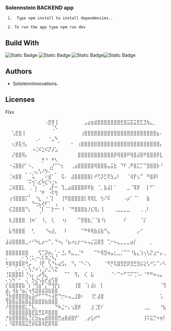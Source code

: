 ### Solennstein BACKEND app 
 
``` 
 1.  Type npm install to install dependencies..
```
```
 2. To run the app type npm run dev
```

## Build With
![Static Badge](https://img.shields.io/badge/npm-red?logo=npm) ![Static Badge](https://img.shields.io/badge/javascript-black?logo=javascript) ![Static Badge](https://img.shields.io/badge/node-black?logo=nodedotjs&labelColor=black&color=green)![Static Badge](https://img.shields.io/badge/express-green?logo=express&labelColor=black)


## Authors
- SolsteinnInnovations.

## Licenses
FIxx

⠀⠀⠀⠀⠀⠀⠀⠀⠀⠀⠀⠀⠠⣟⡿⢸⠀⠀⠀⠀⠀⠀⠀⠀⣠⣴⣶⣾⣿⣿⣿⣿⣿⣿⣿⣟⣿⣭⣯⣭⣟⣏⣹⢷⣄⡀⠀⠀⠀⠀⠀⠀⠀⠀⠀⠀⠀⠀⠀⠀⠀⠀⠀⢈⠣
⠀⠀⢡⣟⣿⢸⠀⠀⠀⠀⠀⠀⠀⠀⠀⠀⠀⠀⠀⠀⠀⠀⠀⢰⣿⣿⣿⣿⣿⣿⣿⣿⣿⣿⣿⣿⣿⣿⣿⣿⣿⣿⣿⣿⣿⣿⣦⠄⠀⠀⠀⠀⠀⠀⠀⠀⠀⠀⢀⠄⠀⠀⠐⣀⠳
⠀⠀⢆⡿⣯⢺⡄⠀⠀⠀⠀⠀⠀⠀⠀⠀⠁⠀⠀⠀⠂⠀⢰⣿⣿⣿⣿⣿⣿⣿⣿⣿⣿⣿⣿⣿⣿⣿⣿⣿⣿⣿⣿⣿⣿⣿⣿⡄⠀⠀⠀⠀⠀⠀⠀⠀⠀⠰⢌⠮⣑⠮⡝⡼⣡
⠀⠀⡜⣿⣿⢿⡄⠀⠀⠀⠀⠀⠀⠀⠀⠀⠀⠀⠀⠀⠀⠀⣿⣿⣿⣿⣿⣿⣿⣿⣿⣿⣿⡿⢿⣿⣿⠟⢿⣿⣼⣿⠟⣿⣿⣿⡿⣇⠀⠀⠀⠀⠀⠀⠀⠀⠀⠀⠀⠀⡛⠘⠀⠛⠣
⠀⠐⢬⣿⣿⡞⠁⠢⡀⠀⠀⠀⠀⢀⡜⠉⠑⡆⠀⠀⢀⣴⣿⣿⣿⣿⣿⢿⣿⣿⣿⣤⣭⣗⠀⠙⠏⢀⠟⣿⣍⡉⠉⣻⣿⣿⡷⠘⠀⠀⠀⠀⠀⠀⠀⡀⢀⠠⣄⢣⠜⡳⠌⠁⡀
⠀⢈⢶⣿⣿⠀⠀⠀⢥⠀⠀⡀⠔⣾⠁⠀⠀⢯⠄⠀⣼⣿⣿⣿⣿⣿⡇⠞⢋⡽⣋⢟⣳⣠⠇⠀⠀⠈⢾⡟⢢⠉⠀⠛⣿⡿⠇⠀⠀⠀⠀⠀⠀⠀⠀⠈⠭⢲⠡⣎⠷⣎⠱⣐⠦
⠀⣈⢾⣿⣿⣇⠀⢀⠈⡆⠀⠈⠀⢠⡗⠒⠀⢹⣀⣴⣾⣿⣿⣿⡿⠿⣷⠀⠈⡀⣷⣼⡇⠁⠀⠀⠀⣀⠈⢿⡿⠀⠀⡇⠋⠁⠀⠀⠀⠀⠀⠀⠀⠀⠀⠀⡀⠀⠁⠈⠟⠀⠐⠯⢻
⠀⢰⢺⣿⣿⣿⡍⠁⠀⠘⣆⠀⠐⠈⡇⠀⠀⢸⠻⣿⣿⣿⣿⣿⡇⢿⢿⣇⠀⢳⠜⠯⠀⠀⠀⠀⠠⡴⠁⠈⠁⠀⠀⣷⠀⠀⠀⠀⠀⠀⠀⠀⠀⠀⠀⠀⠀⠙⢒⣦⢞⠏⠁⠀⢠
⠀⢮⣹⣿⣿⣿⠙⡄⠀⠀⠈⡇⠈⠁⡗⠒⠂⠸⠀⠈⠛⣿⣿⣿⣷⡸⣎⢿⡄⢸⠀⠀⠀⢀⣀⣀⣀⣀⠀⠀⠀⢀⢀⠇⠀⠀⠀⠀⠀⠀⠀⠀⠀⠀⠀⠀⠀⠀⠀⠈⠀⠀⠀⠀⠀
⠀⢷⣸⣿⣿⣿⠀⢸⠶⠁⠀⠸⡀⠀⢇⠀⠀⠰⡆⠀⠀⠀⠉⡿⣿⣷⡈⠈⣷⠸⡆⠀⠀⠀⠀⠀⠎⠀⠀⠀⠀⠈⡎⠀⠀⠀⠀⠀⠀⠀⠀⠀⠀⠀⠀⠀⠀⠀⠀⠀⠀⠀⠀⠀⠀
⠀⣧⢻⣿⣿⣿⠀⠀⢃⠀⠀⠀⠘⢦⣼⡀⠀⠀⠇⠀⠀⠀⠀⠉⠛⠿⢿⣷⣮⣷⠙⣄⠀⠀⠀⠀⠀⠀⠀⠀⡠⠊⠀⠀⠀⠀⠀⠀⠀⠀⠀⠀⠀⠀⠀⠀⠀⠀⠀⠀⠀⠀⠀⠀⠀
⣼⣼⣿⣿⣿⣿⣀⠔⠊⠳⣆⡴⠒⠉⡀⠙⠲⡄⠘⣦⠴⣆⡖⠒⠦⢤⣌⣭⣿⣻⠀⢉⠒⠦⣄⣀⣀⣀⣴⡎⠀⠀⠀⠀⡀⠀⠀⠀⠀⠀⠀⠀⠀⠀⠀⠀⠀⠀⠀⠀⠀⠀⠀⠀⠀
⣿⣿⣿⣿⣿⣿⣿⠀⠀⠀⢫⢉⡽⡶⡄⢁⠂⣘⡄⠻⣄⣀⡈⠓⠀⠀⠀⠉⠓⢿⣻⢶⣤⣂⣀⡈⠉⠉⠘⣧⣄⢱⢢⢣⡝⣰⠒⡤⢀⠄⠀⠀⠀⢀⠂⠱⢈⠥⡐⠢⢇⠽⣌⠳⡌
⠿⣿⢿⣿⣿⡿⢛⡤⠀⠀⠸⡟⠀⢣⠙⠦⣴⣫⡄⠀⠙⡄⠈⠑⠌⢢⠀⠀⠀⠀⠈⠻⡛⢯⣿⣻⣟⡿⣻⣛⣻⡮⣕⢣⠚⡡⠉⠔⠣⠈⠀⠀⡁⠄⡈⠄⢣⡘⠴⢡⢈⡔⣈⢣⣝
⢘⣯⣿⣿⣿⡇⠘⢢⡄⢀⡴⢻⣄⠀⠀⠀⠀⠀⠉⠁⠀⢻⡄⠀⢎⠀⣧⠀⠀⠀⠀⠀⠈⠂⠉⠒⠋⠩⠍⢉⠡⠄⠈⠛⠛⠶⢤⣄⠀⠄⢢⠳⠁⠂⠀⢌⠀⡳⣜⢢⣧⡞⣴⢫⣿
⡎⣷⣿⣿⣿⣷⠈⡆⠘⢻⣶⠋⡌⠛⢻⡟⡆⠀⠀⠀⠀⢸⣿⠀⠈⡆⣼⡆⠀⡇⠀⠀⠀⠀⠀⠀⠀⠀⠀⠀⠀⠀⠀⠀⠀⠀⠀⠈⢻⣾⡄⢺⣷⠘⣶⡌⢲⢻⣽⣿⣾⣽⣷⣿⣿
⣙⡷⣿⣿⣿⣿⣿⣦⣵⠞⠋⠉⠙⠲⢼⣟⠙⡒⠦⢤⣀⣸⣿⠆⠀⠀⢸⡃⣼⣿⠀⠀⠀⠀⠀⠀⠀⠀⠀⠀⠀⠀⠀⠀⠀⠀⠀⢡⠀⢻⣿⣿⣮⣿⣷⣿⣮⣿⣿⣿⣿⣷⣿⣿⣿
⠜⣿⣿⣿⣿⣿⣅⡉⢧⡀⠀⠀⠀⠀⠀⠙⠷⣌⠒⡄⢢⣿⡿⠀⠀⠀⣸⢈⣟⠎⠀⠀⠀⠀⠀⠀⠀⠀⠀⠀⠀⠀⢀⣀⠀⠀⠀⠘⣧⠀⢿⣿⣿⣿⣿⣿⣿⣟⣯⣛⣯⠿⣿⣿⣿
⡚⣷⣿⣿⣿⣿⣧⣙⣎⣳⣦⣤⣾⣿⣿⣿⣛⣴⣿⣾⣿⡟⠁⠀⢀⡴⣣⠞⠋⠀⠀⠀⠀⠀⠀⠀⠀⠀⠀⠀⠀⠀⢸⠭⣭⡙⠲⢶⠇⡀⠸⣿⡿⣿⣿⣭⣛⡾⣯⣿⢾⣟⣿⢿⣿
